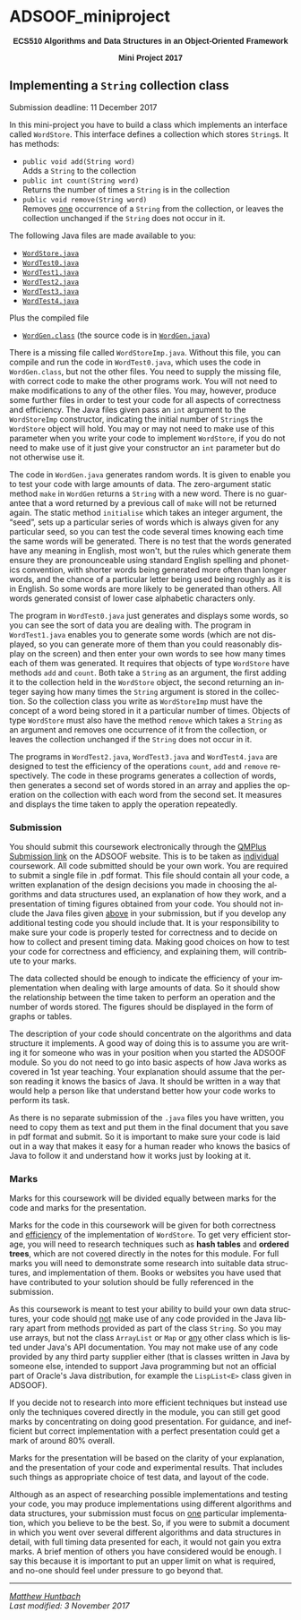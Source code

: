 # ADSOOF_miniproject

<body style="" lang="EN-GB" link="blue" vlink="blue">
<p style="text-align: center;" align="center"><b><span
 style="font-family: Arial;">ECS510 Algorithms and Data Structures 
   in an Object-Oriented Framework</span></b>
<p style="text-align: center;" align="center"><b><span
 style="font-family: Arial;">Mini Project 2017</span></b>

<h2>Implementing a <code>String</code> collection class</h2>
<p>
Submission deadline: 11 December 2017
</p>
<p>
In this mini-project you have to build a class which implements
an interface called <code>WordStore</code>. This interface defines a collection
which stores <code>String</code>s. It has methods:
<ul>
<li><code>public void add(String word)</code>
<br>
Adds a <code>String</code> to the collection
</br>
<li><code>public int count(String word)</code>
<br>
Returns the number of times a <code>String</code> is in the collection
</br>
<li><code>public void remove(String word)</code>
<br>
Removes <u>one</u> occurrence of a <code>String</code> from the
collection, or leaves the collection unchanged if the <code>String</code>
does not occur in it.
</br>
</ul>
</p>
<a name="givenfiles">
<p> 
The following Java files are made available to you:
<ul>
<li><code><a href = "http://qmplus.qmul.ac.uk/pluginfile.php/372668/mod_page/intro/WordStore.java">WordStore.java</a></code></li>
<li><code><a href = "http://qmplus.qmul.ac.uk/pluginfile.php/372668/mod_page/content/5/WordTest0.java">WordTest0.java</a></code></li>
<li><code><a href = "http://qmplus.qmul.ac.uk/pluginfile.php/372668/mod_page/content/5/WordTest1.java">WordTest1.java</a></code></li>
<li><code><a href = "http://qmplus.qmul.ac.uk/pluginfile.php/372668/mod_page/content/5/WordTest2.java">WordTest2.java</a></code></li>
<li><code><a href = "http://qmplus.qmul.ac.uk/pluginfile.php/372668/mod_page/content/5/WordTest3.java">WordTest3.java</a></code></li> 
<li><code><a href = "http://qmplus.qmul.ac.uk/pluginfile.php/372668/mod_page/content/5/WordTest4.java">WordTest4.java</a></code></li>
</ul>
Plus the compiled file
<ul>
<li><code><a href = "http://qmplus.qmul.ac.uk/pluginfile.php/372668/mod_page/content/5/WordGen.class">WordGen.class</a></code>
(the source code is in <code><a href = "http://qmplus.qmul.ac.uk/pluginfile.php/372668/mod_page/content/5/WordGen.java">WordGen.java</a></code>)
</li>
</ul>
</p>
</a>
<p>
There is a missing file called <code>WordStoreImp.java</code>. Without this 
file, you can compile and run the code in <code>WordTest0.java</code>, which 
uses the code in <code>WordGen.class</code>, but not the other files. You 
need to supply the missing file, with correct code to make the other programs 
work. You will not need to make modifications to any of the other files. You may, however,
produce some further files in order to test your code for all aspects of correctness and
efficiency.  The Java files given pass an <code>int</code> argument to the <code>WordStoreImp</code>
constructor, indicating the initial number of <Code>String</code>s the
<code>WordStore</code> object will hold. You may or may not need to make
use of this parameter when you write your code to implement 
<code>WordStore</code>, if you do not need to make use of it just give your
constructor an <code>int</code> parameter but do not otherwise use it.
</p>
<p>
The code in <code>WordGen.java</code> generates random words.  It is given to enable you
to test your code with large amounts of data.
The zero-argument static method <code>make</code> in <code>WordGen</code> returns a 
<code>String</code> with a new word. There is no guarantee that a word returned
by a previous call of <code>make</code> will not be 
returned again. The static method <code>initialise</code> which takes an 
integer argument, the &#8220;seed&#8221;, sets up a particular series of words which is 
always given for any particular seed, so you can test the code several times 
knowing each time the same words will be generated. There is no test that the 
words generated have any meaning in English, most won't, but the rules which 
generate them ensure they are pronounceable using standard English spelling 
and phonetics convention, with shorter words being generated more often than 
longer words, and the chance of a particular letter being used being roughly 
as it is in English. So some words are more likely to be generated than others.
All words generated consist of lower case alphabetic characters only.
</p>
<p>
The program in <code>WordTest0.java</code> just generates and displays
some words, so you can see the sort of data you are dealing with.
The program in <code>WordTest1.java</code> enables you to generate some
words (which are not displayed, so you can generate more of them than you
could reasonably display on the screen) and then enter your own words to see 
how many times each of them was generated. It requires that objects of type 
<code>WordStore</code> have methods <code>add</code> and <code>count</code>. 
Both take a <code>String</code> as an argument, the first adding it to the 
collection held in the <code>WordStore</code> object, the second returning an 
integer saying how many times the <code>String</code> argument is stored in 
the collection. So the collection class you write as <code>WordStoreImp</code> 
must have the concept of a word being stored in it a particular number of times.
Objects of type <code>WordStore</code> must also have the method
<code>remove</code> which takes a <code>String</code> as an argument
and removes one occurrence of it from the collection, or leaves the
collection unchanged if the <code>String</code> does not occur in it.
</p>
<p>
The programs in <code>WordTest2.java</code>, <code>WordTest3.java</code>
and <code>WordTest4.java</code> are designed to test the efficiency of
the operations <code>count</code>, <code>add</code> and <code>remove</code>
respectively.  The code in these programs generates a collection of words, 
then generates a second set of words stored in an array and applies the 
operation on the collection with each word from the second set. It measures 
and displays the time taken to apply the operation repeatedly.  
</p>
<h3>Submission</h3>
<p>
You should submit this coursework electronically through the
<a href="https://qmplus.qmul.ac.uk/mod/assign/view.php?id=721152">QMPlus Submission link</a> 
on the ADSOOF website. This is to be taken as <u>individual</u> 
coursework. All code submitted should be your own work.  You are required
to submit a single file in .pdf format.  This file should contain all your
code, a written explanation of the design decisions you made in choosing the
algorithms and data structures used, an explanation of how they work, and
a presentation of timing figures obtained from your code.  You should not include the
Java files given <a href="#givenfiles">above</a> in your submission, but if you develop any additional 
testing code you should include that. It is your responsibility to make sure your code is 
properly tested for correctness and to decide on how to collect and present timing data.  
Making good choices on how to test your code for correctness and efficiency, and 
explaining them, will contribute to your marks.
</p>
<p>
The data collected should be enough to indicate 
the efficiency of your implementation when dealing with large amounts of data.  
So it should show the relationship between the time taken to perform an operation and
the number of words stored.  The figures should be displayed in the form of graphs or tables. 
</p>
<p>
The description of your code should concentrate on the algorithms and data structure it
implements.  A good way of doing this is to assume you are writing it for someone who was
in your position when you started the ADSOOF module.  So you do not need to go into basic
aspects of how Java works as covered in 1st year teaching.  Your explanation should assume
that the person reading it knows the basics of Java.  It should be written in a way that
would help a person like that understand better how your code works to perform its task.
</p>
<p>
As there is no separate submission of the <code>.java</code> files you have written,
you need to copy them as text and put them in the final document that you save in
pdf format and submit.  So it is important to make sure your code is laid out in a way
that makes it easy for a human reader who knows the basics of Java to follow it and
understand how it works just by looking at it.
</p>


<h3>Marks</h3>
<p>
Marks for this coursework will be divided equally between marks for the code and marks
for the presentation.  
</p>
<p>
Marks for the code in this coursework will be given for both correctness and
<u>efficiency</u> of the implementation of <code>WordStore</code>. 
To get very efficient storage, you will need to research techniques
such as <b>hash tables</b> and <b>ordered trees</b>, which are not covered directly
in the notes for this module. For full marks you will need to demonstrate
some research into suitable data structures, and implementation of them.
Books or websites you have used that have contributed to your solution should be
fully referenced in the submission.
</p>
<p>
As this coursework is meant to test your ability to build your own
data structures, your code should <u>not</u> make use of any code
provided in the Java library apart from methods provided as part of the
class <code>String</code>. So you may use arrays, but not the class
<code>ArrayList</code> or <code>Map</code> or <u>any</u> other class which
is listed under Java's API documentation. You may not make use of any
code provided by any third party supplier either (that is classes written
in Java by someone else, intended to support Java programming but
not an official part of Oracle's Java distribution, for example the
<code>LispList&lt;E&gt;</code> class given in ADSOOF).  
</p>
<p>
If you decide not to research into more efficient techniques but instead use only the
techniques covered directly in the module, you can still get good marks by concentrating
on doing good presentation.  For guidance, and inefficient but correct implementation 
with a perfect presentation could get a mark of around 80% overall.
<p>
Marks for the presentation will be based on the clarity of 
your explanation, and the presentation of your code and experimental results.
That includes such things as appropriate choice of test data, and layout of the code.
</p>
<p>
Although as an aspect of researching possible implementations and testing your code, you
may produce implementations using different algorithms and data structures, your 
submission must focus on <u>one</u> particular implementation, which you believe to be
the best.  So, if you were to submit a document in which you went over several
different algorithms and data structures in detail, with full timing data presented for
each, it would not gain you extra marks.  A brief mention of others you have considered
would be enough.  I say this because it is important to put an upper limit on what is
required, and no-one should feel under pressure to go beyond that.
</p>

<hr>
<address><a href="mailto:matthew.huntbach@qmul.ac.uk">Matthew Huntbach</a></address>
</hr>
<i>Last modified: 3 November 2017</i>

</body>
</html>
